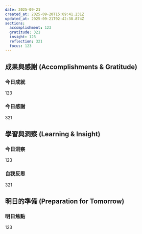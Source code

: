 ```yaml
---
date: 2025-09-21
created_at: 2025-09-20T15:09:41.231Z
updated_at: 2025-09-21T02:42:38.874Z
sections:
  accomplishment: 123
  gratitude: 321
  insight: 123
  reflection: 321
  focus: 123
---
```


## 成果與感謝 (Accomplishments & Gratitude)
### 今日成就
123

### 今日感謝
321

## 學習與洞察 (Learning & Insight)
### 今日洞察
123

### 自我反思
321

## 明日的準備 (Preparation for Tomorrow)
### 明日焦點
123